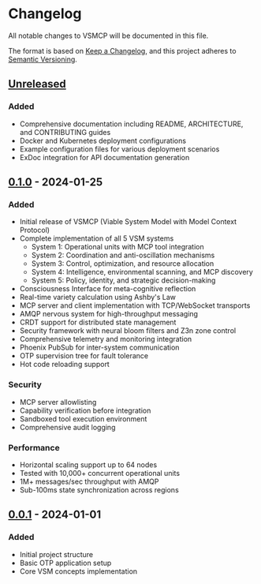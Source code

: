 # Changelog

All notable changes to VSMCP will be documented in this file.

The format is based on [Keep a Changelog](https://keepachangelog.com/en/1.0.0/),
and this project adheres to [Semantic Versioning](https://semver.org/spec/v2.0.0.html).

## [Unreleased]

### Added
- Comprehensive documentation including README, ARCHITECTURE, and CONTRIBUTING guides
- Docker and Kubernetes deployment configurations
- Example configuration files for various deployment scenarios
- ExDoc integration for API documentation generation

## [0.1.0] - 2024-01-25

### Added
- Initial release of VSMCP (Viable System Model with Model Context Protocol)
- Complete implementation of all 5 VSM systems
  - System 1: Operational units with MCP tool integration
  - System 2: Coordination and anti-oscillation mechanisms
  - System 3: Control, optimization, and resource allocation
  - System 4: Intelligence, environmental scanning, and MCP discovery
  - System 5: Policy, identity, and strategic decision-making
- Consciousness Interface for meta-cognitive reflection
- Real-time variety calculation using Ashby's Law
- MCP server and client implementation with TCP/WebSocket transports
- AMQP nervous system for high-throughput messaging
- CRDT support for distributed state management
- Security framework with neural bloom filters and Z3n zone control
- Comprehensive telemetry and monitoring integration
- Phoenix PubSub for inter-system communication
- OTP supervision tree for fault tolerance
- Hot code reloading support

### Security
- MCP server allowlisting
- Capability verification before integration
- Sandboxed tool execution environment
- Comprehensive audit logging

### Performance
- Horizontal scaling support up to 64 nodes
- Tested with 10,000+ concurrent operational units
- 1M+ messages/sec throughput with AMQP
- Sub-100ms state synchronization across regions

## [0.0.1] - 2024-01-01

### Added
- Initial project structure
- Basic OTP application setup
- Core VSM concepts implementation

[Unreleased]: https://github.com/viable-systems/vsmcp/compare/v0.1.0...HEAD
[0.1.0]: https://github.com/viable-systems/vsmcp/compare/v0.0.1...v0.1.0
[0.0.1]: https://github.com/viable-systems/vsmcp/releases/tag/v0.0.1